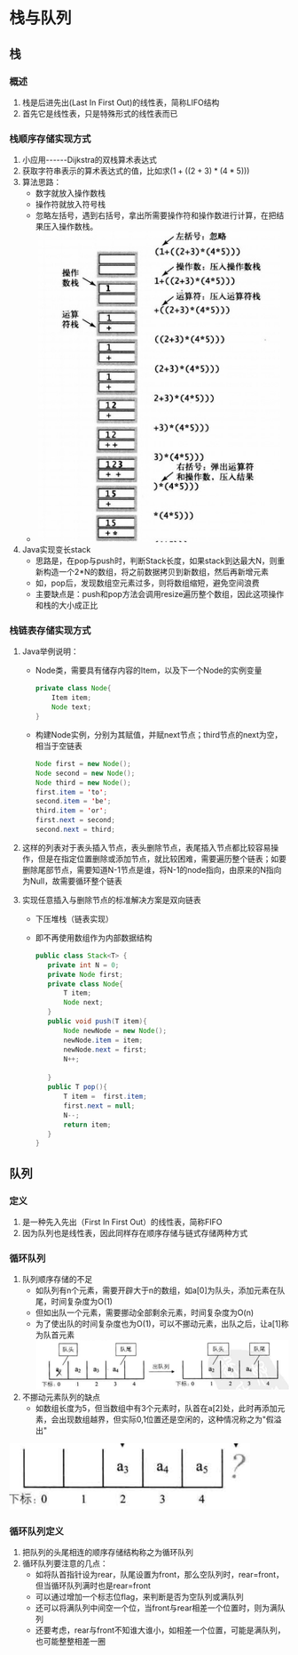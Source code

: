 # 栈与队列

## 栈

### 概述

1. 栈是后进先出(Last In First Out)的线性表，简称LIFO结构
2. 首先它是线性表，只是特殊形式的线性表而已

### 栈顺序存储实现方式

1. 小应用------Dijkstra的双栈算术表达式
2. 获取字符串表示的算术表达式的值，比如求$(1 + ((2+3)*(4*5)))$
3. 算法思路：
	- 数字就放入操作数栈 
	- 操作符就放入符号栈 
	- 忽略左括号，遇到右括号，拿出所需要操作符和操作数进行计算，在把结果压入操作数栈。
	-  ![image20](3-栈与队列.assets/image20.png)
4. Java实现变长stack
	- 思路是，在pop与push时，判断Stack长度，如果stack到达最大N，则重新构造一个2\*N的数组，将之前数据拷贝到新数组，然后再新增元素
	- 如，pop后，发现数组空元素过多，则将数组缩短，避免空间浪费
	- 主要缺点是：push和pop方法会调用resize遍历整个数组，因此这项操作和栈的大小成正比

### 栈链表存储实现方式

1. Java举例说明：

	- Node类，需要具有储存内容的Item，以及下一个Node的实例变量

		```java
		private class Node{
		    Item item;
		    Node text;
		}
		```

	- 构建Node实例，分别为其赋值，并赋next节点；third节点的next为空，相当于空链表

		```java
		Node first = new Node();
		Node second = new Node();
		Node third = new Node();
		first.item = 'to';
		second.item = 'be';
		third.item = 'or';
		first.next = second;
		second.next = third;
		```

2. 这样的列表对于表头插入节点，表头删除节点，表尾插入节点都比较容易操作，但是在指定位置删除或添加节点，就比较困难，需要遍历整个链表；如要删除尾部节点，需要知道N-1节点是谁，将N-1的node指向，由原来的N指向为Null，故需要循环整个链表

3. 实现任意插入与删除节点的标准解决方案是双向链表

	- 下压堆栈（链表实现）

	- 即不再使用数组作为内部数据结构

		```java
		public class Stack<T> {
		   private int N = 0;
		   private Node first;
		   private class Node{
		       T item;
		       Node next;
		   }
		   public void push(T item){
		       Node newNode = new Node();
		       newNode.item = item;
		       newNode.next = first;
		       N++;
		
		   }
		   public T pop(){
		       T item =  first.item;
		       first.next = null;
		       N--;
		       return item;
		   }
		}
		```

		

## 队列

### 定义

1. 是一种先入先出（First In First Out）的线性表，简称FIFO
2. 因为队列也是线性表，因此同样存在顺序存储与链式存储两种方式

### 循环队列

1. 队列顺序存储的不足
	- 如队列有n个元素，需要开辟大于n的数组，如a\[0\]为队头，添加元素在队尾，时间复杂度为O(1)
	- 但如出队一个元素，需要挪动全部剩余元素，时间复杂度为O(n)
	- 为了使出队的时间复杂度也为O(1)，可以不挪动元素，出队之后，让a\[1\]称为队首元素![image25](3-栈与队列.assets/image25.png)
2. 不挪动元素队列的缺点
	- 如数组长度为5，但当数组中有3个元素时，队首在a\[2\]处，此时再添加元素，会出现数组越界，但实际0,1位置还是空闲的，这种情况称之为"假溢出"

![image26](3-栈与队列.assets/image26.png)

### 循环队列定义

1. 把队列的头尾相连的顺序存储结构称之为循环队列
2. 循环队列要注意的几点：
	- 如将队首指针设为rear，队尾设置为front，那么空队列时，rear=front，但当循环队列满时也是rear=front
	- 可以通过增加一个标志位flag，来判断是否为空队列或满队列
	- 还可以将满队列中间空一个位，当front与rear相差一个位置时，则为满队列
	- 还要考虑，rear与front不知谁大谁小，如相差一个位置，可能是满队列，也可能整整相差一圈
